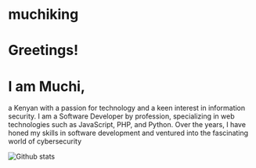 # muchiking
# Greetings! 
# I am Muchi,
a Kenyan with a passion for technology and a keen interest in information security.
I am a Software Developer by profession, specializing in web technologies such as JavaScript, PHP, and Python. 
Over the years, I have honed my skills in software development and ventured into the fascinating world of cybersecurity
  
![Github stats](https://github-readme-stats.vercel.app/api?username=muchiking) 
